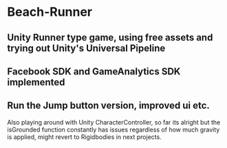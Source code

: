 # Beach-Runner
Unity Runner type game, using free assets and trying out Unity's Universal Pipeline
--------------
Facebook SDK and GameAnalytics SDK implemented 
-------------
Run the Jump button version, improved ui etc.
--------------
Also playing around with Unity CharacterController, so far its alright but the isGrounded function constantly has issues regardless of how much gravity is applied, might revert to Rigidbodies in next projects.
